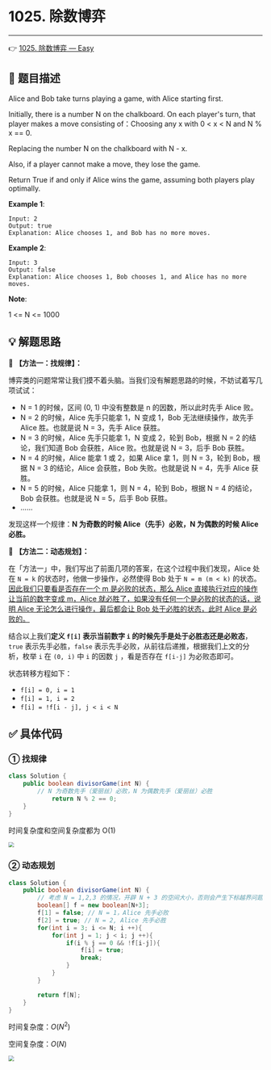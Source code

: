 # 1025. 除数博弈

---

👉 [1025. 除数博弈 — Easy](https://leetcode-cn.com/problems/divisor-game/)

## 📜 题目描述

Alice and Bob take turns playing a game, with Alice starting first.

Initially, there is a number N on the chalkboard.  On each player's turn, that player makes a move consisting of：Choosing any x with 0 < x < N and N % x == 0.

Replacing the number N on the chalkboard with N - x.

Also, if a player cannot make a move, they lose the game.

Return True if and only if Alice wins the game, assuming both players play optimally.

**Example 1**:

```
Input: 2
Output: true
Explanation: Alice chooses 1, and Bob has no more moves.
```

**Example 2**:

```
Input: 3
Output: false
Explanation: Alice chooses 1, Bob chooses 1, and Alice has no more moves.
```

**Note**:

1 <= N <= 1000

## 💡 解题思路

🔹 **【方法一：找规律】：**

博弈类的问题常常让我们摸不着头脑。当我们没有解题思路的时候，不妨试着写几项试试：

- N = 1 的时候，区间 (0, 1) 中没有整数是 n 的因数，所以此时先手 Alice 败。
- N = 2 的时候，Alice 先手只能拿 1，N 变成 1，Bob 无法继续操作，故先手 Alice 胜。也就是说 N = 3，先手 Alice 获胜。
- N = 3 的时候，Alice 先手只能拿 1，N 变成 2，轮到 Bob，根据 N = 2 的结论，我们知道 Bob 会获胜，Alice 败。也就是说 N = 3，后手 Bob 获胜。
- N = 4 的时候，Alice 能拿 1 或 2，如果 Alice 拿 1，则 N = 3，轮到 Bob，根据 N = 3 的结论，Alice 会获胜，Bob 失败。也就是说 N = 4，先手 Alice 获胜。
- N = 5 的时候，Alice 只能拿 1，则 N = 4，轮到 Bob，根据 N = 4 的结论，Bob 会获胜。也就是说 N = 5，后手 Bob 获胜。
- ......

发现这样一个规律：**N 为奇数的时候 Alice（先手）必败，N 为偶数的时候 Alice 必胜。** 

🔹 **【方法二：动态规划】：**

在「方法一」中，我们写出了前面几项的答案，在这个过程中我们发现，Alice 处在 `N = k` 的状态时，他做一步操作，必然使得 Bob 处于 `N = m (m < k)` 的状态。<u>因此我们只要看是否存在一个 m 是必败的状态，那么 Alice 直接执行对应的操作让当前的数字变成 m，Alice 就必胜了，如果没有任何一个是必败的状态的话，说明 Alice 无论怎么进行操作，最后都会让 Bob 处于必胜的状态，此时 Alice 是必败的。</u>

结合以上我们**定义 `f[i]` 表示当前数字 `i` 的时候先手是处于必胜态还是必败态**，`true` 表示先手必胜，`false` 表示先手必败，从前往后递推，根据我们上文的分析，枚举 `i` 在 `(0, i)` 中 `i` 的因数 `j` ，看是否存在 `f[i-j]` 为必败态即可。

状态转移方程如下：

- `f[i] = 0, i = 1`
- `f[i] = 1, i = 2`
- `f[i] = !f[i - j], j < i < N`

## ✅ 具体代码

### ① 找规律


```java
class Solution {
    public boolean divisorGame(int N) {
        // N 为奇数先手（爱丽丝）必败，N 为偶数先手（爱丽丝）必胜
            return N % 2 == 0;
    }
}
```

时间复杂度和空间复杂度都为 O(1)

<img src="https://gitee.com/veal98/images/raw/master/img/20201006211245.png" style="zoom: 67%;" />

### ② 动态规划

```java
class Solution {
    public boolean divisorGame(int N) {
        // 考虑 N = 1,2,3 的情况，开辟 N + 3 的空间大小，否则会产生下标越界问题
        boolean[] f = new boolean[N+3];
        f[1] = false; // N = 1，Alice 先手必败
        f[2] = true; // N = 2, Alice 先手必胜
        for(int i = 3; i <= N; i ++){
            for(int j = 1; j < i; j ++){
                if(i % j == 0 && !f[i-j]){
                    f[i] = true;
                    break;
                }
            }
        }

        return f[N];
    }
}
```

时间复杂度：$O(N^2)$

空间复杂度：$O(N)$

<img src="https://gitee.com/veal98/images/raw/master/img/20201006212130.png" style="zoom:67%;" />

